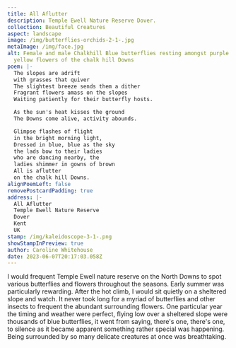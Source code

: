```yaml
---
title: All Aflutter
description: Temple Ewell Nature Reserve Dover.
collection: Beautiful Creatures
aspect: landscape
image: /img/butterflies-orchids-2-1-.jpg
metaImage: /img/face.jpg
alt: Female and male Chalkhill Blue butterflies resting amongst purple white and
  yellow flowers of the chalk hill Downs
poem: |-
  The slopes are adrift 
  with grasses that quiver
  The slightest breeze sends them a dither
  Fragrant flowers amass on the slopes
  Waiting patiently for their butterfly hosts.

  As the sun's heat kisses the ground
  The Downs come alive, activity abounds.

  Glimpse flashes of flight 
  in the bright morning light,
  Dressed in blue, blue as the sky
  the lads bow to their ladies 
  who are dancing nearby, the
  ladies shimmer in gowns of brown
  All is aflutter 
  on the chalk hill Downs.
alignPoemLeft: false
removePostcardPadding: true
address: |-
  All Aflutter 
  Temple Ewell Nature Reserve
  Dover
  Kent 
  UK
stamp: /img/kaleidoscope-3-1-.png
showStampInPreview: true
author: Caroline Whitehouse
date: 2023-06-07T20:17:03.058Z
---
```

I would frequent Temple Ewell nature reserve on the North Downs to spot various butterflies and flowers throughout the seasons. Early summer was particularly rewarding. After the hot climb, I would sit quietly on a sheltered slope and watch. It never took long for a myriad of butterflies and other insects to frequent the abundant surrounding flowers.
One particular year the timing and weather were perfect, flying low over a sheltered slope were thousands of blue butterflies, it went from saying, there's one, there's one, to silence as it became apparent something rather special was happening. Being surrounded by so many delicate creatures at once was breathtaking.